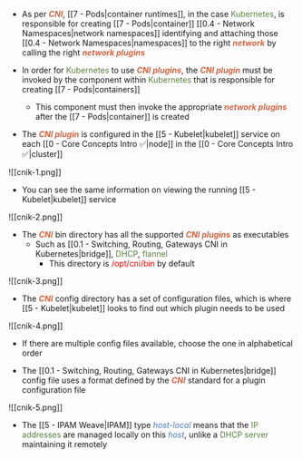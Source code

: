 - As per <b><i><span style="color:#d46644">CNI</span></i></b>, [[7 - Pods|container runtimes]], in the case <span style="color:#5c7e3e">Kubernetes</span>, is responsible for creating [[7 - Pods|container]] [[0.4 - Network Namespaces|network namespaces]] identifying and attaching those [[0.4 - Network Namespaces|namespaces]] to the right <b><i><span style="color:#d46644">network</span></i></b> by calling the right <b><i><span style="color:#d46644">network plugins</span></i></b>

- In order for <span style="color:#5c7e3e">Kubernetes</span> to use <b><i><span style="color:#d46644">CNI plugins</span></i></b>, the <b><i><span style="color:#d46644">CNI plugin</span></i></b> must be invoked by the component within <span style="color:#5c7e3e">Kubernetes</span> that is responsible for creating [[7 - Pods|containers]]
	- This component must then invoke the appropriate <b><i><span style="color:#d46644">network plugins</span></i></b> after the [[7 - Pods|container]] is created

- The <b><i><span style="color:#d46644">CNI plugin</span></i></b> is configured in the [[5 - Kubelet|kubelet]] service on each [[0 - Core Concepts Intro ✅|node]] in the [[0 - Core Concepts Intro ✅|cluster]]

![[cnik-1.png]]

- You can see the same information on viewing the running [[5 - Kubelet|kubelet]] service

![[cnik-2.png]]

- The <b><i><span style="color:#d46644">CNI</span></i></b> bin directory has all the supported <b><i><span style="color:#d46644">CNI plugins</span></i></b> as executables
	- Such as [[0.1 - Switching, Routing, Gateways CNI in Kubernetes|bridge]], <span style="color:#5c7e3e">DHCP</span>, <span style="color:#5c7e3e">flannel</span>
		- This directory is <span style="color:red">/opt/cni/bin</span> by default

![[cnik-3.png]]

- The <b><i><span style="color:#d46644">CNI</span></i></b> config directory has a set of configuration files, which is where [[5 - Kubelet|kubelet]] looks to find out which plugin needs to be used

![[cnik-4.png]]

   - If there are multiple config files available, choose the one in alphabetical order

- The [[0.1 - Switching, Routing, Gateways CNI in Kubernetes|bridge]] config file uses a format defined by the <b><i><span style="color:#d46644">CNI</span></i></b> standard for a plugin configuration file

![[cnik-5.png]]

- The [[5 - IPAM Weave|IPAM]] type <i><span style="color:#477bbe">host-local</span></i> means that the <span style="color:#5c7e3e">IP addresses</span> are managed locally on this <i><span style="color:#477bbe">host</span></i>, unlike a <span style="color:#5c7e3e">DHCP server</span> maintaining it remotely